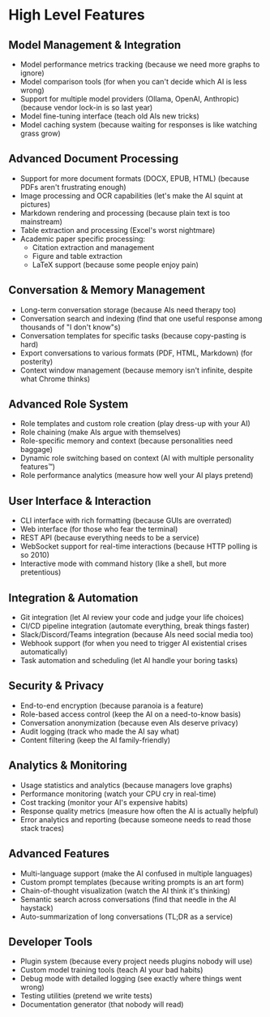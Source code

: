 # High Level Features

## Model Management & Integration

- Model performance metrics tracking (because we need more graphs to ignore)
- Model comparison tools (for when you can't decide which AI is less wrong)
- Support for multiple model providers (Ollama, OpenAI, Anthropic) (because vendor lock-in is so last year)
- Model fine-tuning interface (teach old AIs new tricks)
- Model caching system (because waiting for responses is like watching grass grow)

## Advanced Document Processing

- Support for more document formats (DOCX, EPUB, HTML) (because PDFs aren't frustrating enough)
- Image processing and OCR capabilities (let's make the AI squint at pictures)
- Markdown rendering and processing (because plain text is too mainstream)
- Table extraction and processing (Excel's worst nightmare)
- Academic paper specific processing:
    - Citation extraction and management
    - Figure and table extraction
    - LaTeX support (because some people enjoy pain)

## Conversation & Memory Management

- Long-term conversation storage (because AIs need therapy too)
-  Conversation search and indexing (find that one useful response among thousands of "I don't know"s)
- Conversation templates for specific tasks (because copy-pasting is hard)
- Export conversations to various formats (PDF, HTML, Markdown) (for posterity)
- Context window management (because memory isn't infinite, despite what Chrome thinks)

## Advanced Role System

- Role templates and custom role creation (play dress-up with your AI)
- Role chaining (make AIs argue with themselves)
- Role-specific memory and context (because personalities need baggage)
- Dynamic role switching based on context (AI with multiple personality features™)
- Role performance analytics (measure how well your AI plays pretend)

## User Interface & Interaction

- CLI interface with rich formatting (because GUIs are overrated)
- Web interface (for those who fear the terminal)
- REST API (because everything needs to be a service)
- WebSocket support for real-time interactions (because HTTP polling is so 2010)
- Interactive mode with command history (like a shell, but more pretentious)

## Integration & Automation

- Git integration (let AI review your code and judge your life choices)
- CI/CD pipeline integration (automate everything, break things faster)
- Slack/Discord/Teams integration (because AIs need social media too)
- Webhook support (for when you need to trigger AI existential crises automatically)
- Task automation and scheduling (let AI handle your boring tasks)

## Security & Privacy

- End-to-end encryption (because paranoia is a feature)
- Role-based access control (keep the AI on a need-to-know basis)
- Conversation anonymization (because even AIs deserve privacy)
- Audit logging (track who made the AI say what)
- Content filtering (keep the AI family-friendly)

## Analytics & Monitoring

- Usage statistics and analytics (because managers love graphs)
- Performance monitoring (watch your CPU cry in real-time)
- Cost tracking (monitor your AI's expensive habits)
- Response quality metrics (measure how often the AI is actually helpful)
- Error analytics and reporting (because someone needs to read those stack traces)

## Advanced Features

- Multi-language support (make the AI confused in multiple languages)
- Custom prompt templates (because writing prompts is an art form)
- Chain-of-thought visualization (watch the AI think it's thinking)
- Semantic search across conversations (find that needle in the AI haystack)
- Auto-summarization of long conversations (TL;DR as a service)

## Developer Tools

- Plugin system (because every project needs plugins nobody will use)
- Custom model training tools (teach AI your bad habits)
- Debug mode with detailed logging (see exactly where things went wrong)
- Testing utilities (pretend we write tests)
- Documentation generator (that nobody will read)

